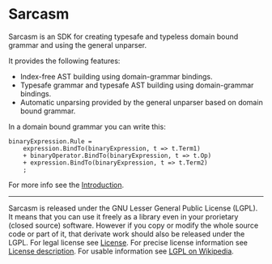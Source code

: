 Sarcasm
=======
Sarcasm is an SDK for creating typesafe and typeless domain bound grammar and using the general unparser.

It provides the following features:

  - Index-free AST building using domain-grammar bindings.
  - Typesafe grammar and typesafe AST building using domain-grammar bindings.
  - Automatic unparsing provided by the general unparser based on domain bound grammar.

In a domain bound grammar you can write this:

```
binaryExpression.Rule =
    expression.BindTo(binaryExpression, t => t.Term1)
    + binaryOperator.BindTo(binaryExpression, t => t.Op)
    + expression.BindTo(binaryExpression, t => t.Term2)
    ;
```

For more info see the [Introduction](https://github.com/davidnemeti/Sarcasm/wiki/Introduction).

---

Sarcasm is released under the GNU Lesser General Public License (LGPL). It means that you can use it freely as a library even in your prorietary (closed source) software. However if you copy or modify the whole source code or part of it, that derivate work should also be released under the LGPL. For legal license see [License](License/License.txt). For precise license information see [License description](Licenses). For usable information see [LGPL on Wikipedia](http://en.wikipedia.org/wiki/GNU_Lesser_General_Public_License).
